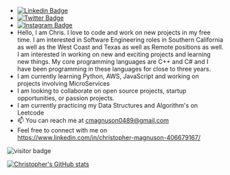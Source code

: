 -  [![Linkedin Badge](https://img.shields.io/badge/-LinkedIn-0e76a8?style=flat-square&logo=Linkedin&logoColor=white)](https://linkedin.com/in/christopher-magnuson)
-  [![Twitter Badge](https://img.shields.io/badge/-Twitter-00acee?style=flat-square&logo=Twitter&logoColor=white)](https://twitter.com/)
-  [![Instagram Badge](https://img.shields.io/badge/-Instagram-e4405f?style=flat-square&logo=Instagram&logoColor=white)](https://instagram.com//)
-   Hello, I am Chris. I love to code and work on new projects in my free time.  I am interested in Software Engineering roles in Southern California as well as the    West Coast and Texas as well as Remote positions as well. I am interested in working on new and exciting projects and learning new things. My core programming      languages are C++ and C# and I have been programming in these languages for close to three years.  
-  I am currently learning Python, AWS, JavaScript and working on projects involving MicroServices
-  I am looking to collaborate on open source projects, startup opportunities, or passion projects. 
-  I am currently practicing my Data Structures and Algorithm's on Leetcode
- 📫 You can reach me at cmagnuson0489@gmail.com
-  Feel free to connect with me on  https://www.linkedin.com/in/christopher-magnuson-406679167/


![visitor badge](https://visitor-badge.glitch.me/badge?page_id=cmagnuson0489.visitor-badge)

[![Christopher's GitHub stats](https://github-readme-stats.vercel.app/api?username=cmagnuson0489)](https://github.com/cmagnuson0489/github-readme-stats)

